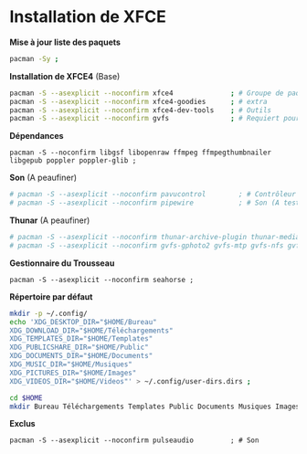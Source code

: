 
# Installation de XFCE

**Mise à jour liste des paquets**
```bash
pacman -Sy ;
```

**Installation de XFCE4** (Base)
```bash
pacman -S --asexplicit --noconfirm xfce4              ; # Groupe de paquet
pacman -S --asexplicit --noconfirm xfce4-goodies      ; # extra
pacman -S --asexplicit --noconfirm xfce4-dev-tools    ; # Outils
pacman -S --asexplicit --noconfirm gvfs               ; # Requiert pour la corbeille, Thunar
```

**Dépendances**
```
pacman -S --noconfirm libgsf libopenraw ffmpeg ffmpegthumbnailer libgepub poppler poppler-glib ;
```

**Son** (A peaufiner)
```bash
# pacman -S --asexplicit --noconfirm pavucontrol        ; # Contrôleur de son
# pacman -S --asexplicit --noconfirm pipewire           ; # Son (A testé)
```

**Thunar** (A peaufiner)
```bash
# pacman -S --asexplicit --noconfirm thunar-archive-plugin thunar-media-tags-plugin thunar-volman xfdesktop ;
# pacman -S --asexplicit --noconfirm gvfs-gphoto2 gvfs-mtp gvfs-nfs gvfs-smb ;
```

**Gestionnaire du Trousseau**
```
pacman -S --asexplicit --noconfirm seahorse ;
```


**Répertoire par défaut**
```bash
mkdir -p ~/.config/
echo 'XDG_DESKTOP_DIR="$HOME/Bureau"
XDG_DOWNLOAD_DIR="$HOME/Téléchargements"
XDG_TEMPLATES_DIR="$HOME/Templates"
XDG_PUBLICSHARE_DIR="$HOME/Public"
XDG_DOCUMENTS_DIR="$HOME/Documents"
XDG_MUSIC_DIR="$HOME/Musiques"
XDG_PICTURES_DIR="$HOME/Images"
XDG_VIDEOS_DIR="$HOME/Videos"' > ~/.config/user-dirs.dirs ;

cd $HOME
mkdir Bureau Téléchargements Templates Public Documents Musiques Images Videos ; ls ;
```


**Exclus**
```
pacman -S --asexplicit --noconfirm pulseaudio         ; # Son
```
